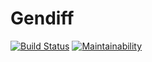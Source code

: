 # Gendiff

[![Build Status](https://travis-ci.org/andr-off/backend-project-lvl2.svg?branch=master)](https://travis-ci.org/andr-off/backend-project-lvl2)
[![Maintainability](https://api.codeclimate.com/v1/badges/3b8771632cda911517e4/maintainability)](https://codeclimate.com/github/andr-off/backend-project-lvl2/maintainability)